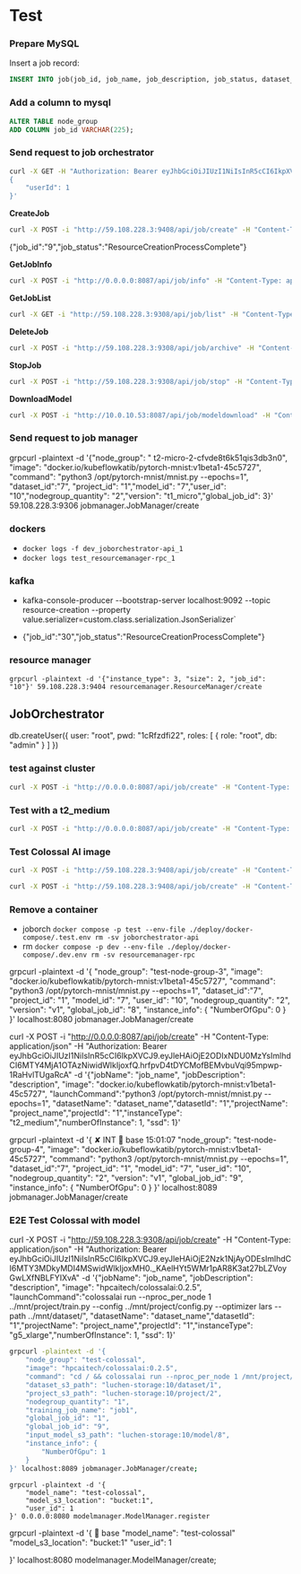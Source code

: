 # Test

### Prepare MySQL
Insert a job record:
```sql
INSERT INTO job(job_id, job_name, job_description, job_status, dataset_name, dataset_id, user_id, project_id, project_name, launch_command, node_group_id, node_group_name, instance_type, instance_info, number_of_instance, model_id, pod_names, image, ssd) VALUES (30, "job_name", "job_description", "ResourceCreationRequestSucceed", "dataset_name", 7, 10, 1, "project_name", "python3 /opt/pytorch-mnist/mnist.py --epochs=1", 0, "ng-test","t1_micro", "{\"Description\":\"t2.micro\",\"MemoryInGB\":1,\"NumberOfGpu\":1,\"NumberOfCpu\":1,\"StorageType\":\"\",\"StorageInGB\":0,\"NumberOfNetworkInterface\":2,\"OnDemandLinuxPrice\":0.0116}",1, "b5515783-3d32-4df7-adb9-5c4a42e931f2", "pod1 pod2", "docker.io/kubeflowkatib/pytorch-mnist:v1beta1-45c5727", 1); 
```

### Add a column to mysql

```sql
ALTER TABLE node_group
ADD COLUMN job_id VARCHAR(225);
```


### Send request to job orchestrator 
```bash
curl -X GET -H "Authorization: Bearer eyJhbGciOiJIUzI1NiIsInR5cCI6IkpXVCJ9.eyJleHAiOjE2NzczMDc0ODIsImlhdCI6MTY3NzIyMTA4MiwidWlkIjoxfQ.1wFINymXRlsGvyyoBZFUgNuCpGlvdamYTTTH5fJi2sc" -i "http://127.0.0.1:9300/api/user/info" -H "Content-Type: application/json" -d '
{              
    "userId": 1
}'
```
**CreateJob**
```bash
curl -X POST -i "http://59.108.228.3:9408/api/job/create" -H "Content-Type: application/json" -H "Authorization: Bearer eyJhbGciOiJIUzI1NiIsInR5cCI6IkpXVCJ9.eyJleHAiOjE2Nzk1NjAyODEsImlhdCI6MTY3MDkyMDI4MSwidWlkIjoxMH0._KAelHYt5WMr1pAR8K3at27bLZVoyGwLXfNBLFYIXvA" -d '{"jobName": "job_name", "jobDescription": "description", "image": "docker.io/kubeflowkatib/pytorch-mnist:v1beta1-45c5727", "launchCommand":"python3 /opt/pytorch-mnist/mnist.py --epochs=1", "datasetName": "dataset_name","datasetId": "7","projectName": "project_name","projectId": "1","instanceType": "t1_micro","numberOfInstance": , "ssd": 1}'
```

{"job_id":"9","job_status":"ResourceCreationProcessComplete"}

**GetJobInfo**
```bash
curl -X POST -i "http://0.0.0.0:8087/api/job/info" -H "Content-Type: application/json" -H "Authorization: Bearer eyJhbGciOiJIUzI1NiIsInR5cCI6IkpXVCJ9.eyJleHAiOjE2ODM3MDI3MTEsImlhdCI6MTY4MzYxNjMxMSwidWlkIjoxfQ.gZZeucr-KRzavwVv_pYpLboCIOadrcHmn7EhaO4jbu4" -d '{"jobId": "32"}'
```

**GetJobList**
```bash
curl -X GET -i "http://59.108.228.3:9308/api/job/list" -H "Content-Type: application/json" -H "Authorization: Bearer eyJhbGciOiJIUzI1NiIsInR5cCI6IkpXVCJ9.eyJleHAiOjE2Nzk3MzMwODUsImlhdCI6MTY3OTY0NjY4NSwidWlkIjoxfQ.reDSDopTbdKg5IlOK-3aD4gf0atScYAo5Be7YmdKeeE"
```

**DeleteJob**
```bash
curl -X POST -i "http://59.108.228.3:9308/api/job/archive" -H "Content-Type: application/json" -H "Authorization: Bearer eyJhbGciOiJIUzI1NiIsInR5cCI6IkpXVCJ9.eyJleHAiOjE2Nzk1NjAyODEsImlhdCI6MTY3MDkyMDI4MSwidWlkIjoxMH0._KAelHYt5WMr1pAR8K3at27bLZVoyGwLXfNBLFYIXvA" -d '{"jobId": "3"}'
```

**StopJob**
```bash
curl -X POST -i "http://59.108.228.3:9308/api/job/stop" -H "Content-Type: application/json" -H "Authorization: Bearer eyJhbGciOiJIUzI1NiIsInR5cCI6IkpXVCJ9.eyJleHAiOjE2Nzk3MzMwODUsImlhdCI6MTY3OTY0NjY4NSwidWlkIjoxfQ.reDSDopTbdKg5IlOK-3aD4gf0atScYAo5Be7YmdKeeE" -d '{"jobId": "1"}'
```

**DownloadModel**
```bash
curl -X POST -i "http://10.0.10.53:8087/api/job/modeldownload" -H "Content-Type: application/json" -H "Authorization: Bearer eyJhbGciOiJIUzI1NiIsInR5cCI6IkpXVCJ9.eyJleHAiOjE2ODMzNjIxOTAsImlhdCI6MTY4MzI3NTc5MCwidWlkIjoxfQ.8PXr05acmMSeu7__vyigZ5eovzU9ajF7dOoMlcEsX-U" -d '{"jobId": "20"}'
```
### Send request to job manager

grpcurl -plaintext -d '{"node_group": "
t2-micro-2-cfvde8t6k51qis3db3n0", "image": "docker.io/kubeflowkatib/pytorch-mnist:v1beta1-45c5727", "command": "python3 /opt/pytorch-mnist/mnist.py --epochs=1", "dataset_id":"7", "project_id": "1","model_id": "7","user_id": "10","nodegroup_quantity": "2","version": "t1_micro","global_job_id": 3}' 59.108.228.3:9306 jobmanager.JobManager/create


### dockers
- `docker logs -f dev_joborchestrator-api_1`
- `docker logs test_resourcemanager-rpc_1`


### kafka
- kafka-console-producer --bootstrap-server localhost:9092 --topic resource-creation --property value.serializer=custom.class.serialization.JsonSerializer`

- {"job_id":"30","job_status":"ResourceCreationProcessComplete"}


### resource manager
```
grpcurl -plaintext -d '{"instance_type": 3, "size": 2, "job_id": "10"}' 59.108.228.3:9404 resourcemanager.ResourceManager/create
```


## JobOrchestrator

db.createUser({
  user: "root",
  pwd: "1cRfzdfi22",
  roles: [ { role: "root", db: "admin" } ]
})


### test against cluster
```bash
curl -X POST -i "http://0.0.0.0:8087/api/job/create" -H "Content-Type: application/json" -H "Authorization: Bearer eyJhbGciOiJIUzI1NiIsInR5cCI6IkpXVCJ9.eyJleHAiOjE2ODA1ODk5ODYsImlhdCI6MTY4MDUwMzU4NiwidWlkIjoxfQ.Aow6YUBEJ7xQKWK8YvH9eM1xZvOIyTiGHUCFQCtjcPE" -d '{"jobName": "job_name", "jobDescription": "description", "image": "docker.io/kubeflowkatib/pytorch-mnist:v1beta1-45c5727", "launchCommand":"python3 /opt/pytorch-mnist/mnist.py --epochs=1", "datasetName": "dataset_name","datasetId": "1","projectName": "project_name","projectId": "1","instanceType": "t2_medium","numberOfInstance": 1, "ssd": 1}'
```

### Test with a t2_medium
```bash
curl -X POST -i "http://0.0.0.0:8087/api/job/create" -H "Content-Type: application/json" -H "Authorization: Bearer eyJhbGciOiJIUzI1NiIsInR5cCI6IkpXVCJ9.eyJleHAiOjE2ODM3MDI3MTEsImlhdCI6MTY4MzYxNjMxMSwidWlkIjoxfQ.gZZeucr-KRzavwVv_pYpLboCIOadrcHmn7EhaO4jbu4" -d '{"jobName": "job_name", "jobDescription": "description", "image": "docker.io/kubeflowkatib/pytorch-mnist:v1beta1-45c5727", "launchCommand":"python3 /opt/pytorch-mnist/mnist.py --epochs=1", "datasetName": "dataset_name","datasetId": "1","projectId": "1","instanceType": "t2_medium","numberOfInstance": 1, "ssd": 1}'
```

### Test Colossal AI image
```bash
curl -X POST -i "http://59.108.228.3:9408/api/job/create" -H "Content-Type: application/json" -H "Authorization: Bearer eyJhbGciOiJIUzI1NiIsInR5cCI6IkpXVCJ9.eyJleHAiOjE2Nzk1NjAyODEsImlhdCI6MTY3MDkyMDI4MSwidWlkIjoxMH0._KAelHYt5WMr1pAR8K3at27bLZVoyGwLXfNBLFYIXvA" -d '{"jobName": "job_name", "jobDescription": "description", "image": "hpcaitech/colossalai:0.2.5", "launchCommand":"colossalai run --nproc_per_node 1 ../mnt/project/train.py --config ../mnt/project/config.py --optimizer lars --synthetic", "datasetName": "dataset_name","datasetId": "1","projectName": "project_name","projectId": "1","instanceType": "g5_xlarge","numberOfInstance": 1, "ssd": 1}'
```

```bash
curl -X POST -i "http://59.108.228.3:9408/api/job/create" -H "Content-Type: application/json" -H "Authorization: Bearer eyJhbGciOiJIUzI1NiIsInR5cCI6IkpXVCJ9.eyJleHAiOjE2Nzk1NjAyODEsImlhdCI6MTY3MDkyMDI4MSwidWlkIjoxMH0._KAelHYt5WMr1pAR8K3at27bLZVoyGwLXfNBLFYIXvA" -d '{"jobName": "job_name", "jobDescription": "description", "image": "hpcaitech/colossalai:0.2.5", "launchCommand":"colossalai run --nproc_per_node 1 ../mnt/project/train.py --config ../mnt/project/config.py --optimizer lars --path ../mnt/dataset/", "datasetName": "dataset_name","datasetId": "1","projectName": "project_name","projectId": "1","instanceType": "g5_xlarge","numberOfInstance": 1, "ssd": 1}'
```


### Remove a container
- joborch  `docker compose -p test --env-file ./deploy/docker-compose/.test.env rm -sv joborchestrator-api`
- rm `docker compose -p dev --env-file ./deploy/docker-compose/.dev.env rm -sv resourcemanager-rpc`

grpcurl -plaintext -d '{ 
    "node_group": "test-node-group-3",
    "image": "docker.io/kubeflowkatib/pytorch-mnist:v1beta1-45c5727",
    "command": "python3 /opt/pytorch-mnist/mnist.py --epochs=1",
    "dataset_id":"7",
    "project_id": "1",
    "model_id": "7",
    "user_id": "10",
    "nodegroup_quantity": "2",
    "version": "v1",
    "global_job_id": "8",
    "instance_info": {
        "NumberOfGpu": 0
    }
}' localhost:8080 jobmanager.JobManager/create



curl -X POST -i "http://0.0.0.0:8087/api/job/create" -H "Content-Type: application/json" -H "Authorization: Bearer eyJhbGciOiJIUzI1NiIsInR5cCI6IkpXVCJ9.eyJleHAiOjE2ODIxNDU0MzYsImlhdCI6MTY4MjA1OTAzNiwidWlkIjoxfQ.hrfpvD4tDYCMofBEMvbuVqi95mpwp-1RaHvlTUgaRcA" -d '{"jobName": "job_name", "jobDescription": "description", "image": "docker.io/kubeflowkatib/pytorch-mnist:v1beta1-45c5727", "launchCommand":"python3 /opt/pytorch-mnist/mnist.py --epochs=1", "datasetName": "dataset_name","datasetId": "1","projectName": "project_name","projectId": "1","instanceType": "t2_medium","numberOfInstance": 1, "ssd": 1}'


grpcurl -plaintext -d '{                                          ✘ INT  base 15:01:07
    "node_group": "test-node-group-4",
    "image": "docker.io/kubeflowkatib/pytorch-mnist:v1beta1-45c5727",
    "command": "python3 /opt/pytorch-mnist/mnist.py --epochs=1",
    "dataset_id":"7",
    "project_id": "1",
    "model_id": "7",
    "user_id": "10",
    "nodegroup_quantity": "2",
    "version": "v1",
    "global_job_id": "9",
    "instance_info": {
        "NumberOfGpu": 0
    }
}' localhost:8089 jobmanager.JobManager/create


### E2E Test Colossal with model
curl -X POST -i "http://59.108.228.3:9308/api/job/create" -H "Content-Type: application/json" -H "Authorization: Bearer eyJhbGciOiJIUzI1NiIsInR5cCI6IkpXVCJ9.eyJleHAiOjE2Nzk1NjAyODEsImlhdCI6MTY3MDkyMDI4MSwidWlkIjoxMH0._KAelHYt5WMr1pAR8K3at27bLZVoyGwLXfNBLFYIXvA" -d '{"jobName": "job_name", "jobDescription": "description", "image": "hpcaitech/colossalai:0.2.5", "launchCommand":"colossalai run --nproc_per_node 1 ../mnt/project/train.py --config ../mnt/project/config.py --optimizer lars --path ../mnt/dataset/", "datasetName": "dataset_name","datasetId": "1","projectName": "project_name","projectId": "1","instanceType": "g5_xlarge","numberOfInstance": 1, "ssd": 1}'

```bash
grpcurl -plaintext -d '{ 
    "node_group": "test-colossal",
    "image": "hpcaitech/colossalai:0.2.5",
    "command": "cd / && colossalai run --nproc_per_node 1 /mnt/project/large_batch_optimizer/train.py --config /mnt/project/large_batch_optimizer/config.py --optimizer lars --dataset /mnt/dataset/ --output /output/model",
    "dataset_s3_path": "luchen-storage:10/dataset/1",
    "project_s3_path": "luchen-storage:10/project/2",
    "nodegroup_quantity": "1",
    "training_job_name": "job1",
    "global_job_id": "1",
    "global_job_id": "9",
    "input_model_s3_path": "luchen-storage:10/model/8",
    "instance_info": {
        "NumberOfGpu": 1
    }
}' localhost:8089 jobmanager.JobManager/create;
```

```
grpcurl -plaintext -d '{
    "model_name": "test-colossal",
    "model_s3_location": "bucket:1",
    "user_id": 1
}' 0.0.0.0:8080 modelmanager.ModelManager.register
```

grpcurl -plaintext -d '{                                                                                                                   base 
    "model_name": "test-colossal"
    "model_s3_location": "bucket:1"
    "user_id": 1
    
}' localhost:8080 modelmanager.ModelManager/create;